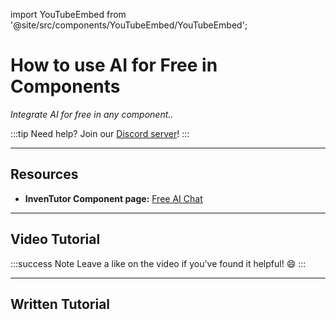import YouTubeEmbed from '@site/src/components/YouTubeEmbed/YouTubeEmbed';

# How to use AI for Free in Components
*Integrate AI for free in any component..*

:::tip
Need help? Join our [Discord server](https://dsc.gg/inventutor)!
:::

***

## Resources

- **InvenTutor Component page:** [Free AI Chat](/c/free-ai-chat.md)

***

## Video Tutorial

<YouTubeEmbed videoId="NpSBU-MjMlk" title="YouTube Video" />

:::success Note
Leave a like on the video if you've found it helpful! 😄
:::

***

## Written Tutorial


